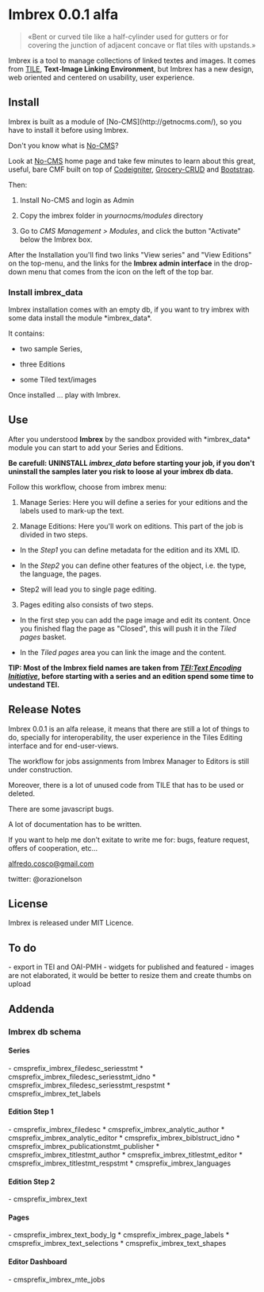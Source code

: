 <h1>Imbrex 0.0.1 alfa</h1>
<blockquote>&laquoBent or curved tile like a half-cylinder used for gutters or for covering the junction of adjacent concave or flat tiles with upstands.&raquo</blockquote> 

Imbrex is a tool to manage collections of linked textes and images. It comes from [TILE](http://mith.umd.edu/tile/), <b>Text-Image Linking Environment</b>, but Imbrex has a new design, web oriented and centered on usability, user experience.

<h2>Install</h2>
Imbrex is built as a module of [No-CMS](http://getnocms.com/), so you have to install it before using Imbrex.

Don't you know what is [No-CMS](http://getnocms.com/)?

Look at [No-CMS](http://getnocms.com/) home page and take few minutes to learn about this great, useful, bare CMF built on top of [Codeigniter](http://www.codeigniter.com/), [Grocery-CRUD](http://www.grocerycrud.com/) and [Bootstrap](http://getbootstrap.com/).

Then:

1) Install No-CMS and login as Admin

2) Copy the imbrex folder in _yournocms/modules_ directory

3) Go to *CMS Management > Modules*, and click the button "Activate" below the Imbrex box.

After the Installation you'll find two links "View series" and "View Editions" on the top-menu, and the links for the <b>Imbrex admin interface</b> in the drop-down menu that comes from the icon on the left of the top bar. 

<h3>Install imbrex_data</h3>
Imbrex installation comes with an empty db, if you want to try imbrex with some data install the module *imbrex_data*. 

It contains: 

- two sample Series,

- three Editions

- some Tiled text/images

Once installed ... play with Imbrex.

<h2>Use</h2>
After you understood <b>Imbrex</b> by the sandbox provided with *imbrex_data* module you can start to add your Series and Editions. 

<b>Be carefull: UNINSTALL *imbrex_data* before starting your job, if you don't uninstall the samples later you risk to loose al your imbrex db data.</b>  

Follow this workflow, choose from imbrex menu:

1) Manage Series: Here you will define a series for your editions and the labels used to mark-up the text.

2) Manage Editions: Here you'll work on editions. This part of the job is divided in two steps. 
	
* In the _Step1_ you can define metadata for the edition and its XML ID.
	

* In the _Step2_ you can define other features of the object, i.e. the type, the language, the pages.
	

* Step2 will lead you to single page editing.

3) Pages editing also consists of two steps.

* In the first step you can add the page image and edit its content. Once you finished flag the page as "Closed", this will push it in the _Tiled pages_ basket.

* In the _Tiled pages_ area you can link the image and the content.    

<b>TIP: Most of the Imbrex field names are taken from [_TEI:Text Encoding Initiative_](www.tei-c.org/), before starting with a series and an edition spend some time to undestand TEI. </b>

<h2>Release Notes</h2>
Imbrex 0.0.1 is an alfa release, it means that there are still a lot of things to do, specially for interoperability, the user experience in the Tiles Editing interface and for end-user-views. 
 
The workflow for jobs assignments from Imbrex Manager to Editors is still under construction.

Moreover, there is a lot of unused code from TILE that has to be used or deleted.

There are some javascript bugs.

A lot of documentation has to be written.

If you want to help me don't exitate to write me for: bugs, feature request, offers of cooperation, etc...

alfredo.cosco@gmail.com

twitter: @orazionelson
 
<h2>License</h2>
Imbrex is released under MIT Licence.


<h2>To do</h2>
- export in TEI and OAI-PMH
- widgets for published and featured
- images are not elaborated, it would be better to resize them and create thumbs on upload

<h2>Addenda</h2>
<h3>Imbrex db schema</h3>
<h4>Series</h4>
- cmsprefix_imbrex_filedesc_seriesstmt
	* cmsprefix_imbrex_filedesc_seriesstmt_idno
	* cmsprefix_imbrex_filedesc_seriesstmt_respstmt
	* cmsprefix_imbrex_tet_labels

<h4>Edition Step 1</h4>
- cmsprefix_imbrex_filedesc
	* cmsprefix_imbrex_analytic_author
	* cmsprefix_imbrex_analytic_editor
	* cmsprefix_imbrex_biblstruct_idno
	* cmsprefix_imbrex_publicationstmt_publisher
	* cmsprefix_imbrex_titlestmt_author
	* cmsprefix_imbrex_titlestmt_editor
	* cmsprefix_imbrex_titlestmt_respstmt
	* cmsprefix_imbrex_languages

<h4>Edition Step 2</h4>
- cmsprefix_imbrex_text

<h4>Pages</h4>
- cmsprefix_imbrex_text_body_lg
	* cmsprefix_imbrex_page_labels
	* cmsprefix_imbrex_text_selections
	* cmsprefix_imbrex_text_shapes


<h4>Editor Dashboard</h4>
- cmsprefix_imbrex_mte_jobs
